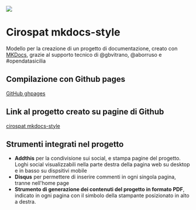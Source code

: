 
![](https://raw.githubusercontent.com/cirospat/mkdocs-style/main/docs/img/logo2.png)

# Cirospat mkdocs-style 
Modello per la creazione di un progetto di documentazione, creato con [MKDocs](https://squidfunk.github.io/mkdocs-material/), grazie al supporto tecnico di @gbvitrano, @aborruso e #opendatasicilia


## Compilazione con Github pages
[GitHub ghpages](https://squidfunk.github.io/mkdocs-material/publishing-your-site/#with-github-actions) 


## Link al progetto creato su pagine di Github
[cirospat mkdocs-style](https://cirospat.github.io/mkdocs-style/)


## Strumenti integrati nel progetto
- **Addthis** per la condivisione sui social, e stampa pagine del progetto. Loghi social visualizzabili nella parte destra della pagina web su desktop e in basso su dispsitivi mobile
- **Disqus** per permettere di inserire commenti in ogni singola pagina, tranne nell'home page
- **Strumento di generazione dei contenuti del progetto in formato PDF**, indicato in ogni pagina con il simbolo della stampante posizionato in alto a destra. 

